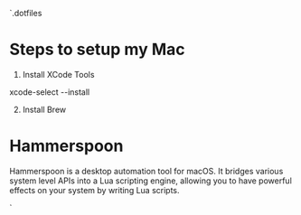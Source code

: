 `.dotfiles

# Steps to setup my Mac

1. Install XCode Tools

xcode-select --install

2. Install Brew 
 


# Hammerspoon

Hammerspoon is a desktop automation tool for macOS. It bridges various system level APIs into a Lua scripting engine, allowing you to have powerful effects on your system by writing Lua scripts.



`
